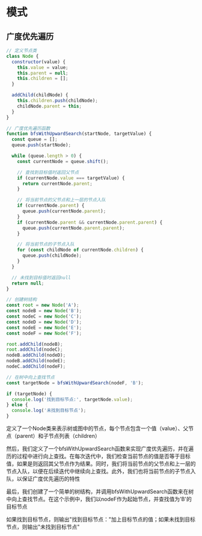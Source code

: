 # 模式

## 广度优先遍历

```js
// 定义节点类
class Node {
  constructor(value) {
    this.value = value;
    this.parent = null;
    this.children = [];
  }

  addChild(childNode) {
    this.children.push(childNode);
    childNode.parent = this;
  }
}

// 广度优先遍历函数
function bfsWithUpwardSearch(startNode, targetValue) {
  const queue = [];
  queue.push(startNode);

  while (queue.length > 0) {
    const currentNode = queue.shift();

    // 查找到目标值时返回父节点
    if (currentNode.value === targetValue) {
      return currentNode.parent;
    }

    // 将当前节点的父节点和上一层的节点入队
    if (currentNode.parent) {
      queue.push(currentNode.parent);
    }
    if (currentNode.parent && currentNode.parent.parent) {
      queue.push(currentNode.parent.parent);
    }

    // 将当前节点的子节点入队
    for (const childNode of currentNode.children) {
      queue.push(childNode);
    }
  }

  // 未找到目标值时返回null
  return null;
}

// 创建树结构
const root = new Node('A');
const nodeB = new Node('B');
const nodeC = new Node('C');
const nodeD = new Node('D');
const nodeE = new Node('E');
const nodeF = new Node('F');

root.addChild(nodeB);
root.addChild(nodeC);
nodeB.addChild(nodeD);
nodeB.addChild(nodeE);
nodeC.addChild(nodeF);

// 在树中向上查找节点
const targetNode = bfsWithUpwardSearch(nodeF, 'B');

if (targetNode) {
  console.log('找到目标节点:', targetNode.value);
} else {
  console.log('未找到目标节点');
}
```

定义了一个Node类来表示树或图中的节点，每个节点包含一个值（value）、父节点（parent）和子节点列表（children）

然后，我们定义了一个bfsWithUpwardSearch函数来实现广度优先遍历，并在遍历的过程中进行向上查找。在每次迭代中，我们检查当前节点的值是否等于目标值，如果是则返回其父节点作为结果。同时，我们将当前节点的父节点和上一层的节点入队，以便在后续迭代中继续向上查找。此外，我们也将当前节点的子节点入队，以保证广度优先遍历的特性

最后，我们创建了一个简单的树结构，并调用bfsWithUpwardSearch函数来在树中向上查找节点。在这个示例中，我们以nodeF作为起始节点，并查找值为'B'的目标节点

如果找到目标节点，则输出"找到目标节点："加上目标节点的值；如果未找到目标节点，则输出"未找到目标节点"
